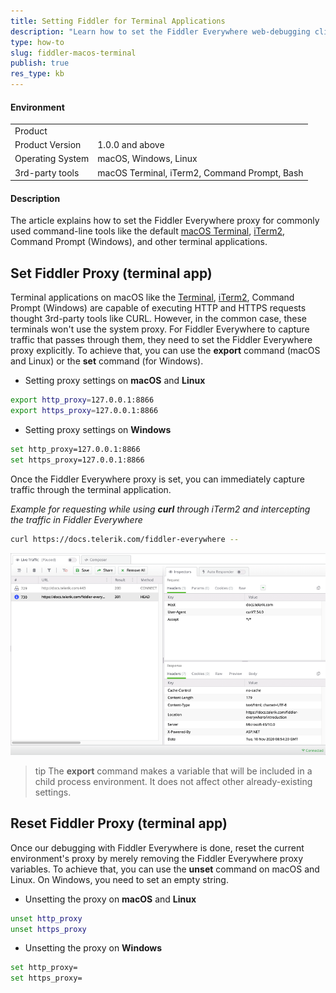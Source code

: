 ```yaml
---
title: Setting Fiddler for Terminal Applications
description: "Learn how to set the Fiddler Everywhere web-debugging client for terminals."
type: how-to
slug: fiddler-macos-terminal
publish: true
res_type: kb
---
```


#### Environment

|   |   |
|---|---|
| Product   |
| Product Version | 1.0.0 and above  |
| Operating System | macOS, Windows, Linux  |
| 3rd-party tools | macOS Terminal, iTerm2, Command Prompt, Bash |

#### Description

The article explains how to set the Fiddler Everywhere proxy for commonly used command-line tools like the default [macOS Terminal](https://en.wikipedia.org/wiki/Terminal_(macOS)), [iTerm2](https://www.iterm2.com/), Command Prompt (Windows), and other terminal applications.


## Set Fiddler Proxy (terminal app)

Terminal applications on macOS like the [Terminal](https://en.wikipedia.org/wiki/Terminal_(macOS)), [iTerm2](https://www.iterm2.com/), Command Prompt (Windows) are capable of executing HTTP and HTTPS requests thought 3rd-party tools like CURL. However, in the common case, these terminals won't use the system proxy. For Fiddler Everywhere to capture traffic that passes through them, they need to set the Fiddler Everywhere proxy explicitly. To achieve that, you can use the **export** command (macOS and Linux) or the **set** command (for Windows).

- Setting proxy settings on **macOS** and **Linux**
```bash
export http_proxy=127.0.0.1:8866
export https_proxy=127.0.0.1:8866
```

- Setting proxy settings on **Windows**
```bash
set http_proxy=127.0.0.1:8866
set https_proxy=127.0.0.1:8866
```

Once the Fiddler Everywhere proxy is set, you can immediately capture traffic through the terminal application.

_Example for requesting while using_ **_curl_** _through iTerm2 and intercepting the traffic in Fiddler Everywhere_
```Bash
curl https://docs.telerik.com/fiddler-everywhere --
```

![Result from curl request in Fiddler Everywhere](../images/kb/macos-terminal/curl-traffic.png)

>tip The **export** command makes a variable that will be included in a child process environment. It does not affect other already-existing settings.

## Reset Fiddler Proxy (terminal app)

Once our debugging with Fiddler Everywhere is done, reset the current environment's proxy by merely removing the Fiddler Everywhere proxy variables. To achieve that, you can use the **unset** command on macOS and Linux. On Windows, you need to set an empty string.

- Unsetting the proxy on **macOS** and **Linux**
```bash
unset http_proxy
unset https_proxy
```

- Unsetting the proxy on **Windows**
```bash
set http_proxy=
set https_proxy=
```
